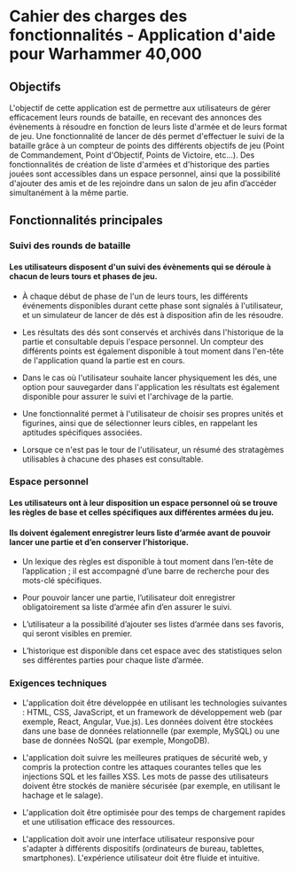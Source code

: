 # Cahier des charges des fonctionnalités - Application d'aide pour Warhammer 40,000

## Objectifs

L'objectif de cette application est de permettre aux utilisateurs de gérer efficacement leurs rounds de bataille, en recevant des annonces des évènements à résoudre en fonction de leurs liste d'armée et de leurs format de jeu. 
Une fonctionnalité de lancer de dés permet d'effectuer le suivi de la bataille grâce à un compteur de points des différents objectifs de jeu (Point de Commandement, Point d'Objectif, Points de Victoire, etc...).
Des fonctionnalités de création de liste d'armées et d'historique des parties jouées sont accessibles dans un espace personnel, ainsi que la possibilité d'ajouter des amis et de les rejoindre dans un salon de jeu afin d’accéder simultanément à la même partie.

## Fonctionnalités principales

    
### Suivi des rounds de bataille

#### Les utilisateurs disposent d'un suivi des évènements qui se déroule à chacun de leurs tours et phases de jeu. 

* À chaque début de phase de l'un de leurs tours, les différents événements disponibles durant cette phase sont signalés à l'utilisateur, et un simulateur de lancer de dés est à disposition afin de les résoudre. 

* Les résultats des dés sont conservés et archivés dans l'historique de la partie et consultable depuis l'espace personnel. Un compteur des différents points est également disponible à tout moment dans l'en-tête de l'application quand la partie est en cours.

* Dans le cas où l'utilisateur souhaite lancer physiquement les dés, une option pour sauvegarder dans l'application les résultats est également disponible pour assurer le suivi et l'archivage de la partie. 

* Une fonctionnalité permet à l'utilisateur de choisir ses propres unités et figurines, ainsi que de sélectionner leurs cibles, en rappelant les aptitudes spécifiques associées.

* Lorsque ce n'est pas le tour de l'utilisateur, un résumé des stratagèmes utilisables à chacune des phases est consultable.

### Espace personnel

#### Les utilisateurs ont à leur disposition un espace personnel où se trouve les règles de base et celles spécifiques aux différentes armées du jeu. 
#### Ils doivent également enregistrer leurs liste d’armée avant de pouvoir lancer une partie et d’en conserver l’historique.

* Un lexique des règles est disponible à tout moment dans l’en-tête de l’application ; il est accompagné d’une barre de recherche pour des mots-clé spécifiques.

* Pour pouvoir lancer une partie, l’utilisateur doit enregistrer obligatoirement sa liste d’armée afin d’en assurer le suivi.

* L’utilisateur a la possibilité d’ajouter ses listes d’armée dans ses favoris, qui seront visibles en premier.

* L’historique est disponible dans cet espace avec des statistiques selon ses différentes parties pour chaque liste d’armée.

### Exigences techniques

* L'application doit être développée en utilisant les technologies suivantes : HTML, CSS, JavaScript, et un framework de développement web (par exemple, React, Angular, Vue.js). Les données doivent être stockées dans une base de données relationnelle (par exemple, MySQL) ou une base de données NoSQL (par exemple, MongoDB).

* L'application doit suivre les meilleures pratiques de sécurité web, y compris la protection contre les attaques courantes telles que les injections SQL et les failles XSS. Les mots de passe des utilisateurs doivent être stockés de manière sécurisée (par exemple, en utilisant le hachage et le salage).

* L'application doit être optimisée pour des temps de chargement rapides et une utilisation efficace des ressources.

* L'application doit avoir une interface utilisateur responsive pour s'adapter à différents dispositifs (ordinateurs de bureau, tablettes, smartphones). L'expérience utilisateur doit être fluide et intuitive.